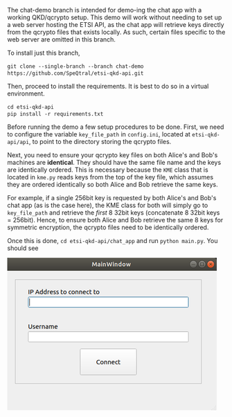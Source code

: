The chat-demo branch is intended for demo-ing the chat app with a working QKD/qcrypto setup. This demo will work without needing to set up a web server hosting the ETSI API, as the chat app will retrieve keys directly from the qcrypto files that exists locally. As such, certain files specific to the web server are omitted in this branch.

To install just this branch, 

```
git clone --single-branch --branch chat-demo https://github.com/SpeQtral/etsi-qkd-api.git
```

Then, proceed to install the requirements. It is best to do so in a virtual environment. 
```
cd etsi-qkd-api
pip install -r requirements.txt
```

Before running the demo a few setup procedures to be done. First, we need to configure the variable ``key_file_path`` in  `config.ini`, located at ``etsi-qkd-api/api``, to point to the directory storing the qcrypto files.

Next, you need to ensure your qcrypto key files on both Alice's and Bob's machines are **identical**. They should have the same file name and the keys are identically ordered. This is necessary because the ``KME`` class that is located in ``kme.py`` reads keys from the top of the key file, which assumes they are ordered identically so both Alice and Bob retrieve the same keys.

For example, if a single 256bit key is requested by both Alice's and Bob's chat app (as is the case here), the KME class for both will simply go to ``key_file_path`` and retrieve the _first_ 8 32bit keys (concatenate 8 32bit keys = 256bit). Hence, to ensure both Alice and Bob retrieve the same 8 keys for symmetric encryption, the qcrypto files need to be identically ordered.

Once this is done, ``cd etsi-qkd-api/chat_app`` and run ``python main.py``. You should see

![mainwindow](/images/mainwindow.png)

